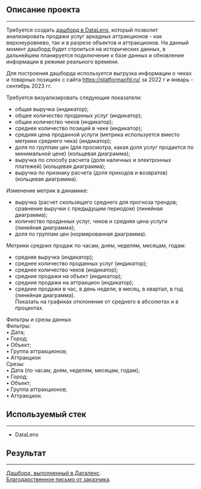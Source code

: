 ## **Описание проекта**  
_______________________________________________________________________________________________________________________________________________________________________

Требуется создать [дашборд в DataLens](https://datalens.yandex/twkmkautffa8i), который позволит анализировать продажи услуг аркадных аттракционов - как верхнеуровнево, так и в разрезе объектов и аттракционов.
На данный момент дашборд будет строиться на исторических данных, в дальнейшем планируется подключение к базе данных и обновление информации в режиме реального времени.

Для построения дашборда используется выгрузка информации о чеках и товарных позициях с сайта https://platformaofd.ru/ за 2022 г и январь - сентябрь 2023 гг.

Требуется визуализировать следующие показатели:  
- общая выручка (индикатор);  
- общее количество проданных услуг (индикатор);   
- общее количество чеков (индикатор);  
- среднее количество позиций в чеке (индикатор);  
- средняя цена проданной услуги (метрика используется вместо метрики среднего чека)  (индикатор);  
- доля по группам цен (для просмотра, какая доля услуг продается по минимальной цене) (кольцевая диаграмма);  
- выручка по способу расчета (доля наличных и электронных платежей) (кольцевая диаграмма);  
- выручка по признаку расчета (доля приходов и возвратов)  (кольцевая диаграмма).

Изменение метрик в динамике:  
- выручка (расчет скользящего среднего для прогноза трендов; сравнение выручки с предыдущим периодом) (линейная диаграмма);  
- количество проданных услуг, чеков и средняя цена услуги (линейная диаграмма);  
- доля по группам цен (нормированная диаграмма).

Метрики средних продаж по часам, дням, неделям, месяцам, годам:
- средняя выручка (индикатор);  
- среднее количество проданных услуг (индикатор);  
- среднее количество чеков (индикатор);  
- средние продажи на объект (индикатор);  
- средние продажи на аттракцион (индикатор);  
- средние продажи в час, в день недели, в месяц, в квартал, в год (линейная диаграмма).  
Показать на графиках отклонение от среднего в абсолютах и в процентах.  

Фильтры и срезы данных  
Фильтры:  
•	Дата;  
•	Город;  
•	Объект;  
•	Группа аттракционов;  
•	Аттракцион  
Срезы:  
•	Дата (по часам, дням, неделям, месяцам, годам);  
•	Город;  
•	Объект;  
•	Группа аттракционов;  
•	Аттракцион.  

## **Используемый стек**  
_______________________________________________________________________________________________________________________________________________________________________

- DataLens

## **Результат**  
_________________________________________________________________________________________________________________________________________________________________________

[Дашборд, выполненный в Даталенс](https://datalens.yandex/twkmkautffa8i).  
[Благодарственное письмо от заказчика](https://github.com/EvgeniyaRozh/My-Projects/blob/main/BolidTeam/%D0%91%D0%BB%D0%B0%D0%B3%D0%BE%D0%B4%D0%B0%D1%80%D1%81%D1%82%D0%B2%D0%B5%D0%BD%D0%BD%D0%BE%D0%B5_%D0%BF%D0%B8%D1%81%D1%8C%D0%BC%D0%BE_%D0%95%D0%B2%D0%B3%D0%B5%D0%BD%D0%B8%D1%8F_%D0%A0%D0%BE%D0%B6%D0%BA%D0%BE%D0%B2%D0%B0.pdf).

